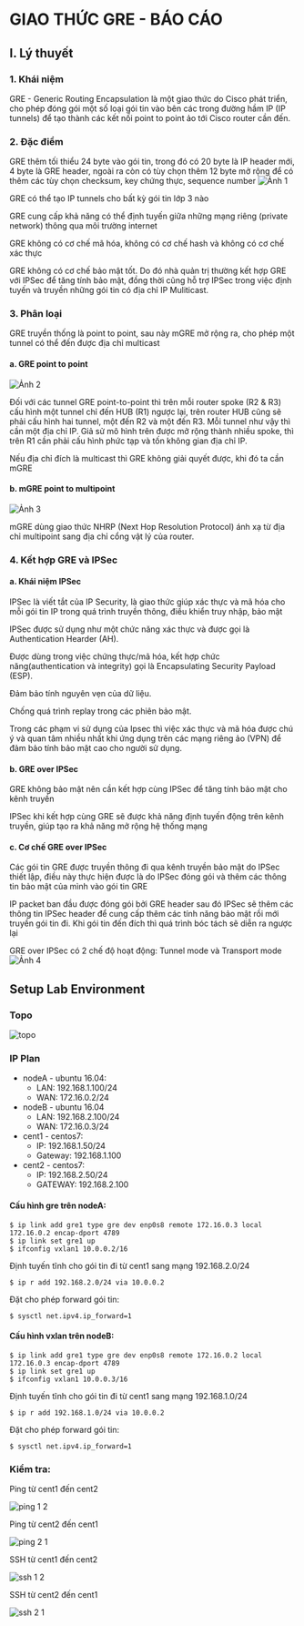 # GIAO THỨC GRE - BÁO CÁO
## I. Lý thuyết
### 1. Khái niệm
GRE - Generic Routing Encapsulation là một giao thức do Cisco phát triển, cho phép đóng gói một số loại gói tin vào bên các trong đường hầm IP (IP tunnels) để tạo thành các kết nối point to point ảo tới Cisco router cần đến.
### 2. Đặc điểm
GRE thêm tối thiểu 24 byte vào gói tin, trong đó có 20 byte là IP header mới, 4 byte là GRE header, ngoài ra còn có tùy chọn thêm 12 byte mở rộng để có thêm các tùy chọn checksum, key chứng thực, sequence number
![Ảnh 1](http://www.vnpro.vn/wp-content/uploads/2016/05/H%C3%ACnh-4.1-%C4%90%E1%BB%8Bnh-d%E1%BA%A1ng-packet-%C4%91%C6%B0%E1%BB%A3c-%C4%91%C3%B3ng-g%C3%B3i-v%E1%BB%9Bi-GRE.jpg)

GRE có thể tạo IP tunnels cho bất kỳ gói tin lớp 3 nào

GRE cung cấp khả năng có thể định tuyến giữa những mạng riêng (private network) thông qua môi trường internet

GRE không có cơ chế mã hóa, không có cơ chế hash và không có cơ chế xác thực

GRE không có cơ chế bảo mật tốt. Do đó nhà quản trị thường kết hợp GRE với IPSec để tăng tính bảo mật, đồng thời cũng hỗ trợ IPSec trong việc định tuyến và truyền những gói tin có địa chỉ IP Muliticast.
### 3. Phân loại
GRE truyền thống là point to point, sau này mGRE mở rộng ra, cho phép một tunnel có thể đến được địa chỉ multicast
#### a. GRE point to point
![Ảnh 2](http://blog.ine.com/wp-content/uploads/2008/08/dmvpn-p12-gre-tunnels.jpg)

Đối với các tunnel GRE point-to-point thì trên mỗi router spoke (R2 & R3) cấu hình một tunnel chỉ đến HUB (R1) ngược lại, trên router HUB cũng sẽ phải cấu hình hai tunnel, một đến R2 và một đến R3. Mỗi tunnel như vậy thì cần một địa chỉ IP. Giả sử mô hình trên được mở rộng thành nhiều spoke, thì trên R1 cần phải cấu hình phức tạp và tốn không gian địa chỉ IP.

Nếu địa chỉ đích là multicast thì GRE không giải quyết được, khi đó ta cần mGRE
#### b. mGRE point to multipoint
![Ảnh 3](http://media.packetlife.net/media/blog/attachments/60/DMVPN_lab2.png)

mGRE dùng giao thức NHRP (Next Hop Resolution Protocol) ánh xạ từ địa chỉ multipoint sang địa chỉ cổng vật lý của router.
### 4. Kết hợp GRE và IPSec
#### a. Khái niệm IPSec
IPSec là viết tắt của IP Security, là giao thức giúp xác thực và mã hóa cho mỗi gói tin IP trong quá trình truyền thông, điều khiển truy nhập, bảo mật

IPSec được sử dụng như một chức năng xác thực và được gọi là Authentication Hearder (AH).

Được dùng trong việc chứng thực/mã hóa, kết hợp chức năng(authentication và integrity) gọi là Encapsulating Security Payload (ESP).

Đảm bảo tính nguyên vẹn của dữ liệu.

Chống quá trình replay trong các phiên bảo mật.

Trong các phạm vi sử dụng của Ipsec thì việc xác thực và mã hóa được chú ý và quan tâm nhiều nhất khi ứng dụng trên các mạng riêng ảo (VPN) để đảm bảo tính bảo mật cao cho người sử dụng.
#### b. GRE over IPSec
GRE không bảo mật nên cần kết hợp cùng IPSec để tăng tính bảo mật cho kênh truyền

IPSec khi kết hợp cùng GRE sẽ được khả năng định tuyến động trên kênh truyền, giúp tạo ra khả năng mở rộng hệ thống mạng
#### c. Cơ chế GRE over IPSec
Các gói tin GRE được truyền thông đi qua kênh truyền bảo mật do IPSec thiết lập, điều này thực hiện được là do IPSec đóng gói và thêm các thông tin bảo mật của mình vào gói tin GRE 
 
IP packet ban đầu được đóng gói bởi GRE header sau đó IPSec sẽ thêm các thông tin IPSec header để cung cấp thêm các tính năng bảo mật rồi mới truyền gói tin đi. Khi gói tin đến đích thì quá trình bóc tách sẽ diễn ra ngược lại 

GRE over IPSec có 2 chế độ hoạt động: Tunnel mode và Transport mode 
![Ảnh 4](http://img1.51cto.com/attachment/201205/174346171.png)

## Setup Lab Environment
### Topo
![topo](https://lh3.googleusercontent.com/SfnfvqHvEsmS3z47-Zg7c_heK9kiSaAXqvtOzmsGUzi4LS1vrGBOxycslGbtn6h6flaV_U_NUnKCE-VsN5HsESi-lsbDfOdjq9LkMSt8m5a6kcsbnpKViuQYKKIbGToMyGd6GVgJRgMeibCySOGSSZx47FByiRmhH5FoMQBpPG_y4n8wQhYGxMbqwzRn8wAELff-owCs93xgDt18ngaLKLnUQC3nUZSG1OK2yRQdjxz39jnU2C9LU5G3gSK1Qcx-dNGDK7jDajs51LaLYNJS8czfIzkGisRU_RCe3_drkj_TXWb6NTF5geujdIrBwLsRR2weCQsZlqlLjXtmlNEX07t07R829M1sL4VDrowlGkA7xfWQx313T7rmu2Bsq52VbPTz4xtJY_D4ZXenOsm8cpvrqo6wOG0vfD3KbP19TfC8wfmMekxfjXKlta7HZCIGYxfoAVz89f2n_cYqLhb1KgBG9xnpCzEmGYm3VtSXjzufrcDFDhVg6c3zzbd8g0ZfUOfn8DfguNlp28KAFv2gs7TK6E2sn01dbLC81LYgfZlpTHDgtZctEPRXLo8UNexNmNlj_Y8SayZeSJUJkFYJkrL_cGNmr-aLsMfI51u2eOw=w905-h621-no)
 
### IP Plan 
* nodeA - ubuntu 16.04: 
  * LAN: 192.168.1.100/24 
  * WAN: 172.16.0.2/24 
* nodeB - ubuntu 16.04 
  *  LAN: 192.168.2.100/24 
  *  WAN: 172.16.0.3/24 
* cent1 - centos7: 
  *  IP: 192.168.1.50/24 
  *  Gateway: 192.168.1.100 
* cent2 - centos7: 
  *  IP: 192.168.2.50/24 
  *  GATEWAY: 192.168.2.100 
 
#### Cấu hình gre trên nodeA:  
```
$ ip link add gre1 type gre dev enp0s8 remote 172.16.0.3 local 172.16.0.2 encap-dport 4789 
$ ip link set gre1 up 
$ ifconfig vxlan1 10.0.0.2/16 
``` 
Định tuyến tĩnh cho gói tin đi từ cent1 sang mạng 192.168.2.0/24 

    $ ip r add 192.168.2.0/24 via 10.0.0.2 

Đặt cho phép forward gói tin: 

    $ sysctl net.ipv4.ip_forward=1 
 
#### Cấu hình vxlan trên nodeB:  
```
$ ip link add gre1 type gre dev enp0s8 remote 172.16.0.2 local 172.16.0.3 encap-dport 4789 
$ ip link set gre1 up 
$ ifconfig vxlan1 10.0.0.3/16 
``` 

Định tuyến tĩnh cho gói tin đi từ cent1 sang mạng 192.168.1.0/24 

    $ ip r add 192.168.1.0/24 via 10.0.0.2 

Đặt cho phép forward gói tin: 
    
    $ sysctl net.ipv4.ip_forward=1 

### Kiểm tra: 
Ping từ cent1 đến cent2 

![ping 1 2](https://lh3.googleusercontent.com/xeOr-WKcmcZAbvuzVxEEBuhH3lK3AvVHPJkY-aOxV4RAMAps8aVUH4Q4L628CW9RMl4t17a4I_dIRAIt2WG-Q5b4GfC0pLTue2gJVOhVEhe-tlWOtVbu_bE6IIZrLt3Bc33MxlEJ43JAGetKS_xI7dMTsQJS--w2Ni5sjZqsuu86NkvSa64Dg4Z24X4WoMVydi28ORQWstpkvTscK5ci4ssZWpVk1Zts70HjEio-TtKNarK1MkEkj5HPB3z8IR1rlLXneZI2sO4Sk7MCW_B-LomVXPhiEfxoE4tvM2PwZxSWF238O0hRbSa7its_96NVO3y8f7wzr18f-_0-zr5YXZWN_KyxsQiW9iTchp6BQvwOxXj9maxzh56He2QwfYhh0W8m1OSkldI3ZnUFhUad006wGkmUe8Vemxc0jw30YrEZQ3eLSApdcidozJp5A40L0Ixso2Yb9_uXw0NbALE8WarxdgZNJnvvrD6eO506tHMF73Oy0tlAAn8vqrnThnGpF9OQmQ8JKuvQ8Kl4f6uZJnrNRTyHbkGpEiPRx8adwcAFqvukjzCI-mgc1biBzTtvhbwXwYhjCMOs1IRw5kguDW1PytoKeJYcmW9zQ6q9uVc=w553-h115-no)


Ping từ cent2 đến cent1 

![ping 2 1](https://lh3.googleusercontent.com/xYqszNYPS58yrvriGp5hOURePIaendO6oRjPncfrLekbpuuECzWH6AHPX-HBIETFGwdBAhu71Hz2w6CzN5gZU7berfo4t4NJGvbAlNc6pmo4sPeRGqUBMrLBXg_lD6VCN5kv6pY0brQfi3Z1wC9f2VTlsq5GxLGGZXIU4OvXI-fIajQFkRFaE2ajft_sS3MA4vlUUXljplPXZqWONdSMQX3R_qCVTCx13xZIwasGgEHCUfAfPyxYj08LHBvhrZ5rYUvaAxTYXk6P25ZdT0wSxf6DORH9_IJvjWiLpDeOKdcza2vz_anx_DugihgaMA-vNaV8Xgia1w9z1_pFKaVPzex2c5sMj2-GiZZ6te7aj_Ug_3x8Pr738ivAnupHCpcCKfhz-Iz0-ROS-86XeEtCq2rpqqii4sFLyZfSdYQ68Wm0mbfNGYGz-RCygA5KmFhd7PkDljgGd3XIKVljz8tsQ_Xqu4tWWwkHUMLN6stE4UeSeV1y0GGTNQLDDrmiChpVQpiuu6QV4gmwaKnzEgcOOJGcX1ov6BuKgRzn2shX55swxg1kGaEiMXbIBlEBbHQ8x9WQ7l5i_BZDTp6kiIekqQqFY2YEJgeqDJZo87jAThA=w674-h138-no)


SSH từ cent1 đến cent2 

![ssh 1 2](https://lh3.googleusercontent.com/AQfBzHbiP7d0NJZtDzzhnqWX20RovgCvpbHzpFGPMZhxKvEwr00KXu1au_YJ72UVcQ8f2HYbAdRbH_pt9813QN__Guo-I7IrwahKlUJ8QV5ozN69mJTL3F02dGBja4cMLzGvSM5Aw-ByKbJUEU52QZ1AtvqfyZVTA9AWhDJ5HjRiCc-MA0qSNxz_g5HXNIkUVRLbmfgFejA2CS4vFjxXEa_mWyWt6Erp7wkDVeprORklAO8kt8NOE6Q3RimaKWD0uSV7njpn1V6SlBhwNR9KYHEb9rb-ebTt4TJJYqCNAaA1rbAdjGpaFLnd8C5LQK3rrpOjpDvRx1sxAKlafwMz1LewEXTakWyNoQw8CZ5q9dXeNEt43AlihYy4p4NCihotBxY_ZDjvCQws40Qs7Mdu-ogMwK51kn_DFEw79HtTCBsx01NK51kFovPALJDQ3ttkukQeSEbhpsqk-YbwlSr9dE57tOb7VWnrQQ4vSyVRyC0kraTFI8PbbSkzAKcxt_Hve6TjlA52OXlAu3EEs4rkdlAmHuLknO1wUNnr9Y0UHGa6-qcTiUeyLmNvLjTjhnfTQVgHINw1xnJi3AJtiBnlyE04lC_NS7EpHQdd4KerPIA=w720-h146-no)


SSH từ cent2 đến cent1 

![ssh 2 1](https://lh3.googleusercontent.com/cOrRO6xVvZPKEmhUuJ1yRNZJqQ-tVl01WRh9gfISvq2oIx2OCwQ5RMeD7FSTdEb_jJ1MT85s3IOvdyFxQoQ_p0WwjNClafNIh-kHx4meVmN_5mhfRygJbwNoJQU1F4hebjVkiWIMfKXpvqiXVIHAeBOark8aqMbAeKLL_y9eVUmUuxUUxb38P31SL-FWtUGDuSKi2-v49iUWw0WCmCAP2UUqhY8_mHW4m81uGJtgdtymq0LAJ2Tjqu-wTNeya3phllavYZ6sEwwAvQtDh1-Bj03SFYlKxFy3k8ixubNqfhC198d2ExCNGCjJmHeIL_XqUm98VeqLoYuWmkcsBDw-3n9v1xDsvZpAk5qGLqMQwF-1IWLfHmSdo1szj5mhi8y81PIyQKxKaEtBLuytVxaalyejGtRag9u1Om3cM6fFxzPGOR_RkGP5Nq-woMPQ6-Dkat8HQWuN5AobDMSLL8Ztm9cl8zwNe9T3c0Sn5iI2ROIxqa4rDNeR2-K-9X--5UMi3hMoESb4QMl8N82kt26uMhc-Bj1xz1rQ9RmhG1tswQPwqb_osvSR953CcySa4jAE7aotqT_GpwYsBUy9qJdP1rZaNdV3R0q5YJPBwdc_NP8=w721-h131-no)
